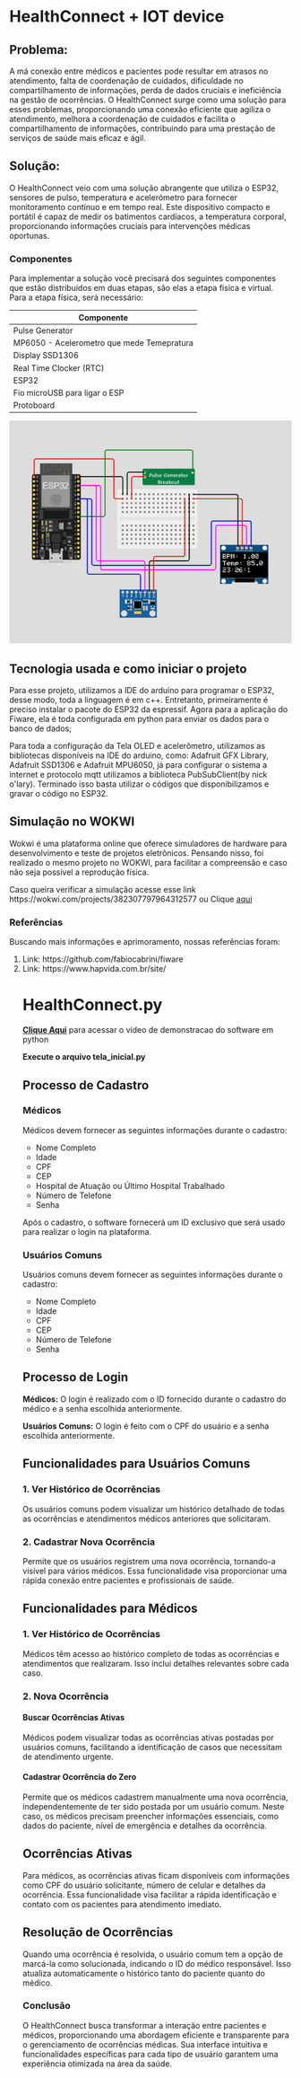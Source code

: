 # HealthConnect + IOT device


 <h2>Problema:</h2>
 <p>A má conexão entre médicos e pacientes pode resultar em atrasos no atendimento, falta de coordenação de cuidados, dificuldade no compartilhamento de informações, perda de dados cruciais e ineficiência na gestão de ocorrências. O HealthConnect surge como uma solução para esses problemas, proporcionando uma conexão eficiente que agiliza o atendimento, melhora a coordenação de cuidados e facilita o compartilhamento de informações, contribuindo para uma prestação de serviços de saúde mais eficaz e ágil.</p>


<h2>Solução:</h2>
 
  <p>O HealthConnect veio com uma solução abrangente que utiliza o ESP32, sensores de pulso, temperatura e acelerômetro para fornecer monitoramento contínuo e em tempo real. Este dispositivo compacto e portátil é capaz de medir os batimentos cardíacos, a temperatura corporal, proporcionando informações cruciais para intervenções médicas oportunas.</p>


 <h3>Componentes</h3>
    <p>Para implementar a solução você precisará dos seguintes componentes que estão distribuídos em duas etapas, são elas a etapa física e virtual. Para a etapa física, será necessário:</p>
    
  | Componente                                              
  |---------------------------------------------------------|
  | Pulse Generator                                  
  | MP6050 - Acelerometro que mede Temepratura                                          
  | Display SSD1306                                                  
  | Real Time Clocker (RTC)                                            
  | ESP32                                                   
  | Fio microUSB para ligar o ESP                            
  | Protoboard                                              
   
 ![image](https://github.com/tavaloper/HealthConnect-IOT-device/blob/main/MontagemHealthConnection.png)
 
 <h2>Tecnologia usada e como iniciar o projeto</h2>
   
   <p>Para esse projeto, utilizamos a IDE do arduino para programar o ESP32, desse modo, toda a linguagem é em c++. Entretanto, primeiramente é preciso instalar o pacote do ESP32 da espressif. Agora para a aplicação do Fiware, ela é toda configurada em python para enviar os dados para o banco de dados;</p>
   <p>Para toda a configuração da Tela OLED e acelerômetro, utilizamos as bibliotecas disponíveis na IDE do arduino, como: Adafruit GFX Library, Adafruit SSD1306 e Adafruit MPU6050, já para configurar o sistema a internet e protocolo mqtt utilizamos a biblioteca PubSubClient(by nick o'lary). Terminado isso basta utilizar o códigos que disponibilizamos e gravar o código no ESP32.</p>
 
  <h2>Simulação no WOKWI</h2>
    <p>Wokwi é uma plataforma online que oferece simuladores de hardware para desenvolvimento e teste de projetos eletrônicos. Pensando nisso, foi realizado o mesmo projeto no WOKWI, para facilitar a compreensão e caso não seja possível a reprodução física.</p>
    <p>Caso queira verificar a simulação acesse esse link https://wokwi.com/projects/382307797964312577 ou Clique <a href="https://wokwi.com/projects/382307797964312577">aqui </a> 
  
  
  <h3>Referências</h3>
 <p>Buscando mais informações e aprimoramento, nossas referências foram:</p>
     <ol><li>Link: https://github.com/fabiocabrini/fiware</li>
         <li>Link: https://www.hapvida.com.br/site/</li>


# HealthConnect.py
[**Clique Aqui**](https://youtu.be/bQw-vOarQqo) para acessar o video de demonstracao do software em python

**Execute o arquivo tela_inicial.py**

## Processo de Cadastro

### Médicos

Médicos devem fornecer as seguintes informações durante o cadastro:

- Nome Completo
- Idade
- CPF
- CEP
- Hospital de Atuação ou Último Hospital Trabalhado
- Número de Telefone
- Senha

Após o cadastro, o software fornecerá um ID exclusivo que será usado para realizar o login na plataforma.

### Usuários Comuns

Usuários comuns devem fornecer as seguintes informações durante o cadastro:

- Nome Completo
- Idade
- CPF
- CEP
- Número de Telefone
- Senha

## Processo de Login

**Médicos:** O login é realizado com o ID fornecido durante o cadastro do médico e a senha escolhida anteriormente.

**Usuários Comuns:** O login é feito com o CPF do usuário e a senha escolhida anteriormente.

## Funcionalidades para Usuários Comuns

### 1. Ver Histórico de Ocorrências

Os usuários comuns podem visualizar um histórico detalhado de todas as ocorrências e atendimentos médicos anteriores que solicitaram.

### 2. Cadastrar Nova Ocorrência

Permite que os usuários registrem uma nova ocorrência, tornando-a visível para vários médicos. Essa funcionalidade visa proporcionar uma rápida conexão entre pacientes e profissionais de saúde.

## Funcionalidades para Médicos

### 1. Ver Histórico de Ocorrências

Médicos têm acesso ao histórico completo de todas as ocorrências e atendimentos que realizaram. Isso inclui detalhes relevantes sobre cada caso.

### 2. Nova Ocorrência

#### Buscar Ocorrências Ativas

Médicos podem visualizar todas as ocorrências ativas postadas por usuários comuns, facilitando a identificação de casos que necessitam de atendimento urgente.

#### Cadastrar Ocorrência do Zero

Permite que os médicos cadastrem manualmente uma nova ocorrência, independentemente de ter sido postada por um usuário comum. Neste caso, os médicos precisam preencher informações essenciais, como dados do paciente, nível de emergência e detalhes da ocorrência.

## Ocorrências Ativas

Para médicos, as ocorrências ativas ficam disponíveis com informações como CPF do usuário solicitante, número de celular e detalhes da ocorrência. Essa funcionalidade visa facilitar a rápida identificação e contato com os pacientes para atendimento imediato.

## Resolução de Ocorrências

Quando uma ocorrência é resolvida, o usuário comum tem a opção de marcá-la como solucionada, indicando o ID do médico responsável. Isso atualiza automaticamente o histórico tanto do paciente quanto do médico.

### Conclusão

O HealthConnect busca transformar a interação entre pacientes e médicos, proporcionando uma abordagem eficiente e transparente para o gerenciamento de ocorrências médicas. Sua interface intuitiva e funcionalidades específicas para cada tipo de usuário garantem uma experiência otimizada na área da saúde.

       
